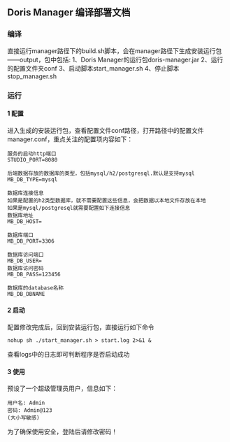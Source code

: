 ## Doris Manager 编译部署文档

### 编译
直接运行manager路径下的build.sh脚本，会在manager路径下生成安装运行包——output，包中包括:
1、Doris Manager的运行包doris-manager.jar
2、运行的配置文件夹conf
3、启动脚本start_manager.sh
4、停止脚本stop_manager.sh

### 运行
#### 1 配置
进入生成的安装运行包，查看配置文件conf路径，打开路径中的配置文件manager.conf，重点关注的配置项内容如下：
```$xslt
服务的启动http端口
STUDIO_PORT=8080

后端数据存放的数据库的类型，包括mysql/h2/postgresql.默认是支持mysql
MB_DB_TYPE=mysql

数据库连接信息
如果是配置的h2类型数据库，就不需要配置这些信息，会把数据以本地文件存放在本地
如果是mysql/postgresql就需要配置如下连接信息
数据库地址
MB_DB_HOST=

数据库端口
MB_DB_PORT=3306

数据库访问端口
MB_DB_USER=
数据库访问密码
MB_DB_PASS=123456

数据库的database名称
MB_DB_DBNAME
```

#### 2 启动
配置修改完成后，回到安装运行包，直接运行如下命令
```$xslt
nohup sh ./start_manager.sh > start.log 2>&1 &
```
查看logs中的日志即可判断程序是否启动成功

#### 3 使用
预设了一个超级管理员用户，信息如下：
```$xslt
用户名: Admin
密码: Admin@123
(大小写敏感)
```
为了确保使用安全，登陆后请修改密码！